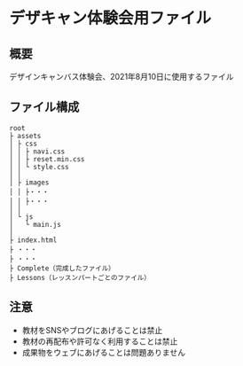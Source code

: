 # デザキャン体験会用ファイル

## 概要
デザインキャンバス体験会、2021年8月10日に使用するファイル

## ファイル構成


```
root
├ assets
│ ├ css
│ │ ├ navi.css
│ │ ├ reset.min.css
│ │ └ style.css
│ │
│ ├ images
│ │ ├・・・
│ │ ├・・・
│ │
│ └ js
│   └ main.js
│
├ index.html
├ ・・・
├ ・・・
├ Complete（完成したファイル）
├ Lessons（レッスンパートごとのファイル）

```

## 注意
* 教材をSNSやブログにあげることは禁止
* 教材の再配布や許可なく利用することは禁止
* 成果物をウェブにあげることは問題ありません

